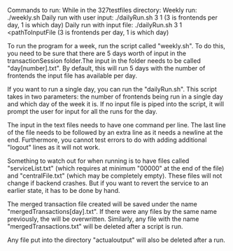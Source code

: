 Commands to run:
While in the 327testfiles directory:
Weekly run: ./weekly.sh 
Daily run with user input: ./dailyRun.sh 3 1 (3 is frontends per day, 1 is which day)
Daily run with input file: ./dailyRun.sh 3 1 <pathToInputFile (3 is frontends per day, 1 is which day)

To run the program for a week, run the script called "weekly.sh". To do this, you need to be sure that there are 5 days worth of input in the transactionSession folder.The input in the folder needs to be called "day[number].txt". By default, this will run 5 days with the number of frontends the input file has available per day.

If you want to run a single day, you can run the "dailyRun.sh". This script takes in two parameters: the number of frontends being run in a single day and which day of the week it is. If no input file is piped into the script, it will prompt the user for input for all the runs for the day. 

The input in the text files needs to have one command per line. The last line of the file needs to be followed by an extra line as it needs a newline at the end. Furthermore, you cannot test errors to do with adding additional "logout" lines as it will not work.

Something to watch out for when running is to have files called "serviceList.txt" (which requires at minimum "00000" at the end of the file) and "centralFile.txt" (which may be completely empty). These files will not change if backend crashes. But if you want to revert the service to an earlier state, it has to be done by hand.

The merged transaction file created will be saved under the name "mergedTransactions[day].txt". If there were any files by the same name previously, the will be overwritten. Similarly, any file with the name "mergedTransactions.txt" will be deleted after a script is run.

Any file put into the directory "actualoutput" will also be deleted after a run.

